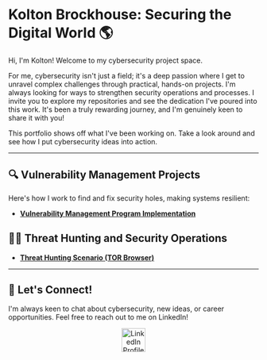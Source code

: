 # Kolton Brockhouse: Securing the Digital World 🌎

Hi, I'm Kolton! Welcome to my cybersecurity project space.

For me, cybersecurity isn't just a field; it's a deep passion where I get to unravel complex challenges through practical, hands-on projects.  I'm always looking for ways to strengthen security operations and processes. I invite you to explore my repositories and see the dedication I've poured into this work. It's been a truly rewarding journey, and I'm genuinely keen to share it with you!

This portfolio shows off what I've been working on. Take a look around and see how I put cybersecurity ideas into action.

---

## 🔍 Vulnerability Management Projects

Here's how I work to find and fix security holes, making systems resilient:

-   **[Vulnerability Management Program Implementation](https://github.com/koltonbrockhouse/vulnerability-management-program)**

## 🕵️‍♂️ Threat Hunting and Security Operations


-   **[Threat Hunting Scenario (TOR Browser)](https://github.com/koltonbrockhouse/threat-hunting-senario-tor)**
<hr/>

## 👋 Let's Connect!

I'm always keen to chat about cybersecurity, new ideas, or career opportunities. Feel free to reach out to me on LinkedIn!

<p align="center">
  <a href="https://linkedin.com/in/kolton-brockhouse-08b552158/">
    <img src="https://upload.wikimedia.org/wikipedia/commons/thumb/c/ca/LinkedIn_logo_initials.png/48px-LinkedIn_logo_initials.png" alt="LinkedIn Profile" width="48px">
  </a>
</p>
